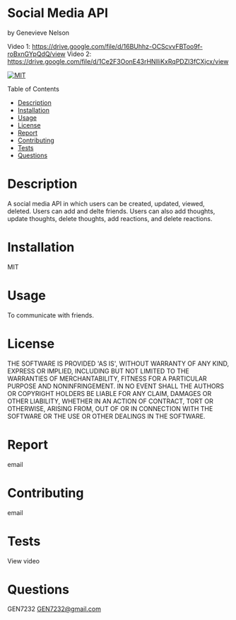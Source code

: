 # Social Media API
  by Genevieve Nelson 

  Video 1: https://drive.google.com/file/d/16BUhhz-OCScvvFBToo9f-roBxnGYpQdQ/view
  Video 2: https://drive.google.com/file/d/1Ce2F3OonE43rHNlIiKxRqPDZI3fCXjcx/view

  [![MIT](https://img.shields.io/badge/license-MIT-blue)](https://opensource.org/licenses/MIT) 

  Table of Contents
  * [Description](#description)
  * [Installation](#installation)
  * [Usage](#usage)
  * [License](#license)
  * [Report](#report)
  * [Contributing](#contributing)
  * [Tests](#tests)
  * [Questions](#questions)

  
  # Description
  A social media API in which users can be created, updated, viewed, deleted. Users can add and delte friends. Users can also add thoughts, update thoughts, delete thoughts, add reactions, and delete reactions.
  # Installation
  MIT
  # Usage
  To communicate with friends.
  # License
  THE SOFTWARE IS PROVIDED 'AS IS', WITHOUT WARRANTY OF ANY KIND, EXPRESS OR IMPLIED, INCLUDING BUT NOT LIMITED TO THE WARRANTIES OF MERCHANTABILITY, FITNESS FOR A PARTICULAR PURPOSE AND NONINFRINGEMENT. IN NO EVENT SHALL THE AUTHORS OR COPYRIGHT HOLDERS BE LIABLE FOR ANY CLAIM, DAMAGES OR OTHER LIABILITY, WHETHER IN AN ACTION OF CONTRACT, TORT OR OTHERWISE, ARISING FROM, OUT OF OR IN CONNECTION WITH THE SOFTWARE OR THE USE OR OTHER DEALINGS IN THE SOFTWARE.
  # Report
  email
  # Contributing
  email
  # Tests
  View video
  # Questions
  GEN7232
  GEN7232@gmail.com
